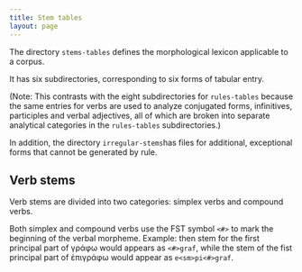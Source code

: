 ```yaml
---
title: Stem tables
layout: page
---
```



The directory `stems-tables` defines the morphological lexicon applicable to a corpus.

It has six subdirectories, corresponding to six forms of tabular entry.

(Note: This contrasts with the eight subdirectories for `rules-tables` because the same entries for verbs are used to analyze conjugated forms, infinitives, participles and verbal adjectives, all of which are broken into separate analytical categories in the `rules-tables` subdirectories.)

In addition, the directory `irregular-stems`has files for additional, exceptional forms that cannot be generated by rule.


## Verb stems

Verb stems are divided into two categories:  simplex verbs and compound verbs.

Both simplex and compound verbs use the FST symbol `<#>` to mark the beginning of the verbal morpheme.  Example: then stem for the first principal part of γράφω would appears as `<#>graf`, while the stem of the fist principal part of ἐπιγράφω would appear as `e<sm>pi<#>graf`.
